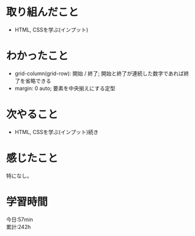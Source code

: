 # 取り組んだこと       
- HTML, CSSを学ぶ(インプット)
# わかったこと
- grid-column(grid-row): 開始 / 終了;  開始と終了が連続した数字であれば終了を省略できる
- margin: 0 auto; 要素を中央揃えにする定型
# 次やること
- HTML, CSSを学ぶ(インプット)続き
# 感じたこと
特になし。
# 学習時間  
今日:57min  
累計:242h
